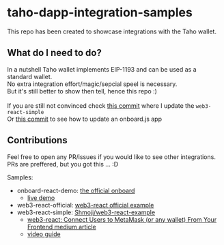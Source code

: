 # taho-dapp-integration-samples

This repo has been created to showcase integrations with the Taho wallet.

## What do I need to do?

In a nutshell Taho wallet implements EIP-1193 and can be used as a standard wallet.\
No extra integration effort/magic/sepcial speel is necessary.\
But it's still better to show then tell, hence this repo :)\
\
If you are still not convinced check [this commit](https://github.com/tahowallet/taho-dapp-integration-samples/commit/c254d032e02b2c0984f5b9d3cae442d41a75a207) where I update the `web3-react-simple`\
Or [this commit](https://github.com/tahowallet/taho-dapp-integration-samples/commit/fe80e4d68d49268f0165c13661951880697b5bc0) to see how to update an onboard.js app

## Contributions

Feel free to open any PR/issues if you would like to see other integrations.\
PRs are preffered, but you got this ... :D

Samples:

- onboard-react-demo: [the official onboard](https://github.com/blocknative/react-demo)
  - [live demo](https://reactdemo.blocknative.com/)
- web3-react-official: [web3-react official example](https://github.com/NoahZinsmeister/web3-react/tree/v6/example)
- web3-react-simple: [Shmoji/web3-react-example](https://github.com/Shmoji/web3-react-example)
  - [web3-react: Connect Users to MetaMask (or any wallet) From Your Frontend medium article](https://medium.com/coinmonks/web3-react-connect-users-to-metamask-or-any-wallet-from-your-frontend-241fd538ed39)
  - [video guide](https://www.youtube.com/watch?v=DCA53Go5ON8&ab_channel=ShmojiCodes)
